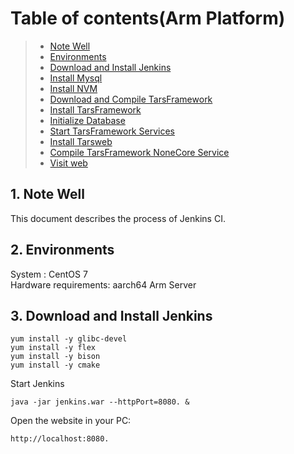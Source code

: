 
# Table of contents(Arm Platform)  
> * [Note Well](#chapter-1)  
> * [Environments](#chapter-2)  
> * [Download and Install Jenkins ](#chapter-3)  
> * [Install Mysql](#chapter-4)  
> * [Install NVM](#chapter-5)  
> * [Download and Compile TarsFramework](#chapter-6)
> * [Install TarsFramework](#chapter-7) 
> * [Initialize Database](#chapter-8)  
> * [Start TarsFramework Services](#chapter-9)  
> * [Install Tarsweb](#chapter-10)  
> * [Compile TarsFramework NoneCore Service](#chapter-11)  
> * [Visit web](#chapter-12)  

## 1. <a id="chapter-1"></a> Note Well
This document describes the process of Jenkins CI.

## 2. <a id="chapter-2"></a> Environments   
System : CentOS 7  
Hardware requirements: aarch64 Arm Server  
  
## 3. <a id="chapter-3"></a> Download and Install Jenkins 



```  
yum install -y glibc-devel
yum install -y flex
yum install -y bison
yum install -y cmake
```  

Start Jenkins
```  
java -jar jenkins.war --httpPort=8080. &
```  

Open the website in your PC:
```  
http://localhost:8080.
```  

